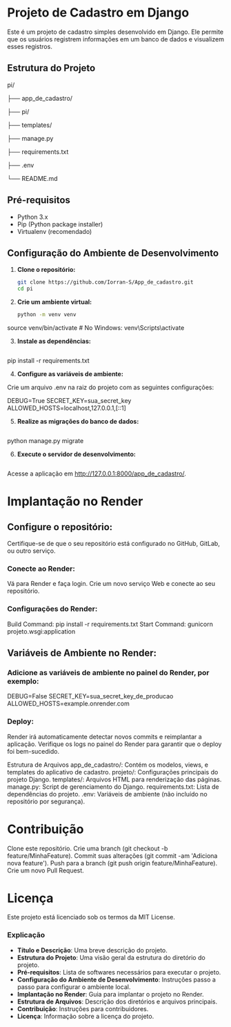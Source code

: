 # Projeto de Cadastro em Django

Este é um projeto de cadastro simples desenvolvido em Django. Ele permite que os usuários registrem informações em um banco de dados e visualizem esses registros.

## Estrutura do Projeto

pi/

├── app_de_cadastro/

├── pi/

├── templates/

├── manage.py

├── requirements.txt

├── .env

└── README.md

## Pré-requisitos

- Python 3.x
- Pip (Python package installer)
- Virtualenv (recomendado)

## Configuração do Ambiente de Desenvolvimento

1. **Clone o repositório:**

   ```sh
   git clone https://github.com/Iorran-S/App_de_cadastro.git
   cd pi

2. **Crie um ambiente virtual:**

   ```sh
   python -m venv venv
source venv/bin/activate   # No Windows: venv\Scripts\activate

3. **Instale as dependências:**

   ```sh
pip install -r requirements.txt

4. **Configure as variáveis de ambiente:**

Crie um arquivo .env na raiz do projeto com as seguintes configurações:

DEBUG=True
SECRET_KEY=sua_secret_key
ALLOWED_HOSTS=localhost,127.0.0.1,[::1]


5. **Realize as migrações do banco de dados:**

   ```sh
python manage.py migrate

6. **Execute o servidor de desenvolvimento:**

   ```sh
Acesse a aplicação em http://127.0.0.1:8000/app_de_cadastro/.

# Implantação no Render

## Configure o repositório:

Certifique-se de que o seu repositório está configurado no GitHub, GitLab, ou outro serviço.

### Conecte ao Render:

Vá para Render e faça login.
Crie um novo serviço Web e conecte ao seu repositório.

### Configurações do Render:

Build Command: pip install -r requirements.txt
Start Command: gunicorn projeto.wsgi:application

## Variáveis de Ambiente no Render:
### Adicione as variáveis de ambiente no painel do Render, por exemplo:

DEBUG=False
SECRET_KEY=sua_secret_key_de_producao
ALLOWED_HOSTS=example.onrender.com

### Deploy:

Render irá automaticamente detectar novos commits e reimplantar a aplicação. Verifique os logs no painel do Render para garantir que o deploy foi bem-sucedido.

Estrutura de Arquivos
app_de_cadastro/: Contém os modelos, views, e templates do aplicativo de cadastro.
projeto/: Configurações principais do projeto Django.
templates/: Arquivos HTML para renderização das páginas.
manage.py: Script de gerenciamento do Django.
requirements.txt: Lista de dependências do projeto.
.env: Variáveis de ambiente (não incluído no repositório por segurança).

# Contribuição

Clone este repositório.
Crie uma branch (git checkout -b feature/MinhaFeature).
Commit suas alterações (git commit -am 'Adiciona nova feature').
Push para a branch (git push origin feature/MinhaFeature).
Crie um novo Pull Request.

# Licença

Este projeto está licenciado sob os termos da MIT License.


### Explicação

- **Título e Descrição**: Uma breve descrição do projeto.
- **Estrutura do Projeto**: Uma visão geral da estrutura do diretório do projeto.
- **Pré-requisitos**: Lista de softwares necessários para executar o projeto.
- **Configuração do Ambiente de Desenvolvimento**: Instruções passo a passo para configurar o ambiente local.
- **Implantação no Render**: Guia para implantar o projeto no Render.
- **Estrutura de Arquivos**: Descrição dos diretórios e arquivos principais.
- **Contribuição**: Instruções para contribuidores.
- **Licença**: Informação sobre a licença do projeto.
